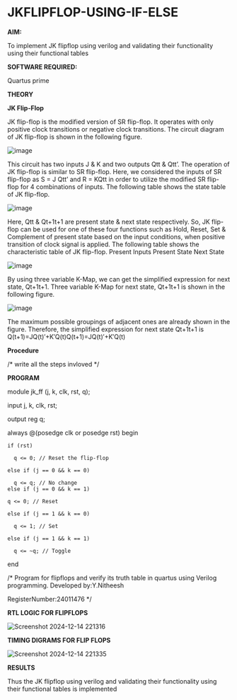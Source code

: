 # JKFLIPFLOP-USING-IF-ELSE

**AIM:** 

To implement  JK flipflop using verilog and validating their functionality using their functional tables

**SOFTWARE REQUIRED:**

Quartus prime

**THEORY**

**JK Flip-Flop**

JK flip-flop is the modified version of SR flip-flop. It operates with only positive clock transitions or negative clock transitions. The circuit diagram of JK flip-flop is shown in the following figure.

![image](https://github.com/naavaneetha/JKFLIPFLOP-USING-IF-ELSE/assets/154305477/a649c30b-232b-4558-b188-fd6c09845180)


This circuit has two inputs J & K and two outputs Qtt & Qtt’. The operation of JK flip-flop is similar to SR flip-flop. Here, we considered the inputs of SR flip-flop as S = J Qtt’ and R = KQtt in order to utilize the modified SR flip-flop for 4 combinations of inputs. The following table shows the state table of JK flip-flop.

![image](https://github.com/naavaneetha/JKFLIPFLOP-USING-IF-ELSE/assets/154305477/c4360742-e8a8-4937-b089-c46c0433f9a3)

 
Here, Qtt & Qt+1t+1 are present state & next state respectively. So, JK flip-flop can be used for one of these four functions such as Hold, Reset, Set & Complement of present state based on the input conditions, when positive transition of clock signal is applied. The following table shows the characteristic table of JK flip-flop. Present Inputs Present State Next State
 
![image](https://github.com/naavaneetha/JKFLIPFLOP-USING-IF-ELSE/assets/154305477/6c275261-a6d5-4c37-a3a7-1e88ca11c4cd)

By using three variable K-Map, we can get the simplified expression for next state, Qt+1t+1. Three variable K-Map for next state, Qt+1t+1 is shown in the following figure.
 
![image](https://github.com/naavaneetha/JKFLIPFLOP-USING-IF-ELSE/assets/154305477/5174f41b-0ce0-4329-a372-6d1943ea6673)

The maximum possible groupings of adjacent ones are already shown in the figure. Therefore, the simplified expression for next state Qt+1t+1 is Q(t+1)=JQ(t)′+K′Q(t)Q(t+1)=JQ(t)′+K′Q(t)

**Procedure**

/* write all the steps invloved */

**PROGRAM**

module jk_ff (j, k, clk, rst, q);

  input j, k, clk, rst;
  
  output reg q;
  
  always @(posedge clk or posedge rst) begin
  
    if (rst)
    
      q <= 0; // Reset the flip-flop
    
    else if (j == 0 && k == 0)
    
      q <= q; // No change
    else if (j == 0 && k == 1)
    
    q <= 0; // Reset
    
    else if (j == 1 && k == 0)
    
      q <= 1; // Set
    
    else if (j == 1 && k == 1)
    
      q <= ~q; // Toggle
  
  end


/* Program for flipflops and verify its truth table in quartus using Verilog programming.
Developed by:Y.Nitheesh

RegisterNumber:24011476
*/

**RTL LOGIC FOR FLIPFLOPS**

![Screenshot 2024-12-14 221316](https://github.com/user-attachments/assets/097ec9de-24fa-424e-9ae3-f00d4559c5c4)

**TIMING DIGRAMS FOR FLIP FLOPS**

![Screenshot 2024-12-14 221335](https://github.com/user-attachments/assets/d90d667d-71ee-48e8-9d77-3f58a5bf77ff)

**RESULTS**

 Thus the JK flipflop using verilog and validating their functionality using their functional tables is implemented
